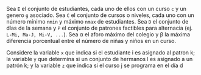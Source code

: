 Sea `E` el conjunto de estudiantes, cada uno de ellos con un curso `c`
y un genero `g` asociado. Sea `C` el conjunto de cursos o niveles, cada 
uno con un número mínimo `nmin` y máximo `nmax` de estudiantes. Sea `D` 
el conjunto de días de la semana y `P` el conjunto de patrones factibles 
para alternacia (ej. `L-Mi, Ma-J, Mi-V, ...`). Sea &alpha; el aforo máximo del
colegio y &beta; la máxima diferencia porcentual entre el número de niñas y niños
en un curso.

Considere la variable `x` que indica si el estudiante i es asignado 
al patron k; la variable `y` que determina si un conjunto de hermanos l es asignado
a un patrón k; y la variable `z` que indica si el curso j se programa en el día d 




